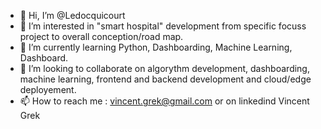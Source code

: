 - 👋 Hi, I’m @Ledocquicourt
- 👀 I’m interested in "smart hospital" development from specific focuss project to overall conception/road map.
- 🌱 I’m currently learning Python, Dashboarding, Machine Learning, Dashboard.
- 💞️ I’m looking to collaborate on algorythm development, dashboarding, machine learning, frontend and backend development and cloud/edge deployement.
- 📫 How to reach me : vincent.grek@gmail.com or on linkedind Vincent Grek

<!---
Ledocquicourt/Ledocquicourt is a ✨ special ✨ repository because its `README.md` (this file) appears on your GitHub profile.
You can click the Preview link to take a look at your changes.
--->
